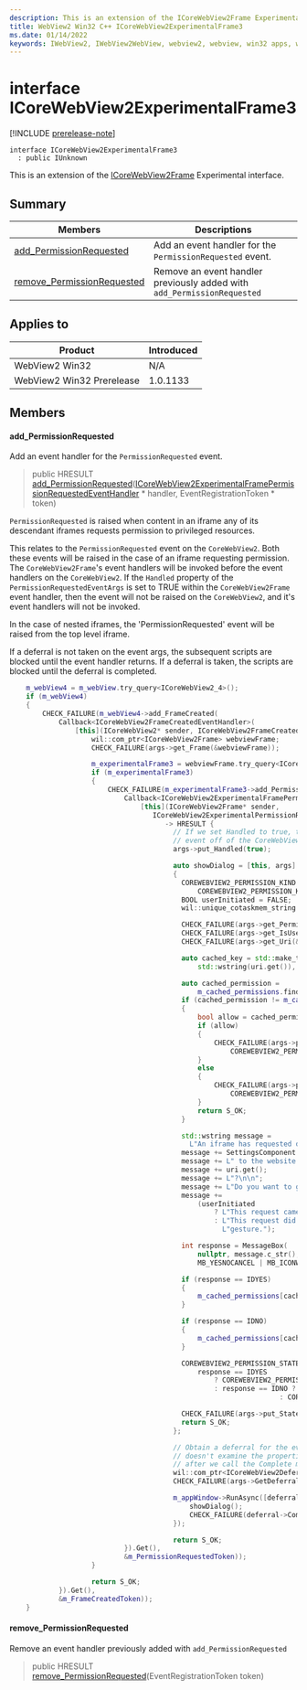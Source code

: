 ```yaml
---
description: This is an extension of the ICoreWebView2Frame Experimental interface.
title: WebView2 Win32 C++ ICoreWebView2ExperimentalFrame3
ms.date: 01/14/2022
keywords: IWebView2, IWebView2WebView, webview2, webview, win32 apps, win32, edge, ICoreWebView2, ICoreWebView2Controller, browser control, edge html, ICoreWebView2ExperimentalFrame3
---
```


# interface ICoreWebView2ExperimentalFrame3

[!INCLUDE [prerelease-note](../includes/prerelease-note.md)]

```
interface ICoreWebView2ExperimentalFrame3
  : public IUnknown
```

This is an extension of the [ICoreWebView2Frame](icorewebview2frame.md) Experimental interface.

## Summary

 Members                        | Descriptions
--------------------------------|---------------------------------------------
[add_PermissionRequested](#add_permissionrequested) | Add an event handler for the `PermissionRequested` event.
[remove_PermissionRequested](#remove_permissionrequested) | Remove an event handler previously added with `add_PermissionRequested`

## Applies to

Product                         | Introduced
--------------------------------|---------------------------------------------
WebView2 Win32            |    N/A
WebView2 Win32 Prerelease |    1.0.1133

## Members

#### add_PermissionRequested

Add an event handler for the `PermissionRequested` event.

> public HRESULT [add_PermissionRequested](#add_permissionrequested)([ICoreWebView2ExperimentalFramePermissionRequestedEventHandler](icorewebview2experimentalframepermissionrequestedeventhandler.md) * handler, EventRegistrationToken * token)

`PermissionRequested` is raised when content in an iframe any of its descendant iframes requests permission to privileged resources.

This relates to the `PermissionRequested` event on the `CoreWebView2`. Both these events will be raised in the case of an iframe requesting permission. The `CoreWebView2Frame`'s event handlers will be invoked before the event handlers on the `CoreWebView2`. If the `Handled` property of the `PermissionRequestedEventArgs` is set to TRUE within the `CoreWebView2Frame` event handler, then the event will not be raised on the `CoreWebView2`, and it's event handlers will not be invoked.

In the case of nested iframes, the 'PermissionRequested' event will be raised from the top level iframe.

If a deferral is not taken on the event args, the subsequent scripts are blocked until the event handler returns. If a deferral is taken, the scripts are blocked until the deferral is completed.

```cpp
    m_webView4 = m_webView.try_query<ICoreWebView2_4>();
    if (m_webView4)
    {
        CHECK_FAILURE(m_webView4->add_FrameCreated(
            Callback<ICoreWebView2FrameCreatedEventHandler>(
                [this](ICoreWebView2* sender, ICoreWebView2FrameCreatedEventArgs* args) -> HRESULT {
                    wil::com_ptr<ICoreWebView2Frame> webviewFrame;
                    CHECK_FAILURE(args->get_Frame(&webviewFrame));

                    m_experimentalFrame3 = webviewFrame.try_query<ICoreWebView2ExperimentalFrame3>();
                    if (m_experimentalFrame3)
                    {
                        CHECK_FAILURE(m_experimentalFrame3->add_PermissionRequested(
                            Callback<ICoreWebView2ExperimentalFramePermissionRequestedEventHandler>(
                                [this](ICoreWebView2Frame* sender,
                                   ICoreWebView2ExperimentalPermissionRequestedEventArgs* args)
                                      -> HRESULT {
                                        // If we set Handled to true, then we will not fire the PermissionRequested
                                        // event off of the CoreWebView2.
                                        args->put_Handled(true);

                                        auto showDialog = [this, args]
                                        {
                                          COREWEBVIEW2_PERMISSION_KIND kind =
                                              COREWEBVIEW2_PERMISSION_KIND_UNKNOWN_PERMISSION;
                                          BOOL userInitiated = FALSE;
                                          wil::unique_cotaskmem_string uri;

                                          CHECK_FAILURE(args->get_PermissionKind(&kind));
                                          CHECK_FAILURE(args->get_IsUserInitiated(&userInitiated));
                                          CHECK_FAILURE(args->get_Uri(&uri));

                                          auto cached_key = std::make_tuple(
                                              std::wstring(uri.get()), kind, userInitiated);

                                          auto cached_permission =
                                              m_cached_permissions.find(cached_key);
                                          if (cached_permission != m_cached_permissions.end())
                                          {
                                              bool allow = cached_permission->second;
                                              if (allow)
                                              {
                                                  CHECK_FAILURE(args->put_State(
                                                      COREWEBVIEW2_PERMISSION_STATE_ALLOW));
                                              }
                                              else
                                              {
                                                  CHECK_FAILURE(args->put_State(
                                                      COREWEBVIEW2_PERMISSION_STATE_DENY));
                                              }
                                              return S_OK;
                                          }

                                          std::wstring message =
                                            L"An iframe has requested device permission for ";
                                          message += SettingsComponent::NameOfPermissionKind(kind);
                                          message += L" to the website at ";
                                          message += uri.get();
                                          message += L"?\n\n";
                                          message += L"Do you want to grant permission?\n";
                                          message +=
                                              (userInitiated
                                                  ? L"This request came from a user gesture."
                                                  : L"This request did not come from a user "
                                                    L"gesture.");

                                          int response = MessageBox(
                                              nullptr, message.c_str(), L"Permission Request",
                                              MB_YESNOCANCEL | MB_ICONWARNING);

                                          if (response == IDYES)
                                          {
                                              m_cached_permissions[cached_key] = true;
                                          }

                                          if (response == IDNO)
                                          {
                                              m_cached_permissions[cached_key] = false;
                                          }

                                          COREWEBVIEW2_PERMISSION_STATE state =
                                              response == IDYES
                                                  ? COREWEBVIEW2_PERMISSION_STATE_ALLOW
                                                  : response == IDNO ? COREWEBVIEW2_PERMISSION_STATE_DENY
                                                                  : COREWEBVIEW2_PERMISSION_STATE_DEFAULT;

                                          CHECK_FAILURE(args->put_State(state));
                                          return S_OK;
                                        };

                                        // Obtain a deferral for the event so that the CoreWebView2
                                        // doesn't examine the properties we set on the event args until
                                        // after we call the Complete method asynchronously later.
                                        wil::com_ptr<ICoreWebView2Deferral> deferral;
                                        CHECK_FAILURE(args->GetDeferral(&deferral));

                                        m_appWindow->RunAsync([deferral, showDialog]() {
                                            showDialog();
                                            CHECK_FAILURE(deferral->Complete());
                                        });

                                        return S_OK;
                            }).Get(),
                            &m_PermissionRequestedToken));
                    }

                    return S_OK;
            }).Get(),
            &m_FrameCreatedToken));
    }
```

#### remove_PermissionRequested

Remove an event handler previously added with `add_PermissionRequested`

> public HRESULT [remove_PermissionRequested](#remove_permissionrequested)(EventRegistrationToken token)

